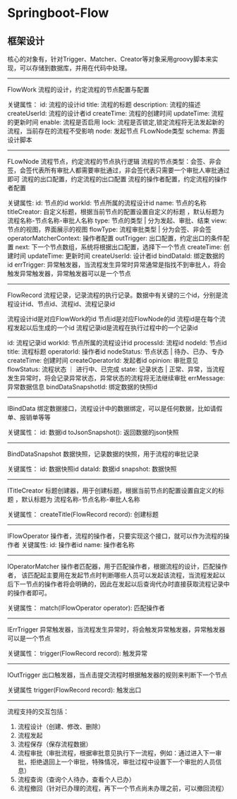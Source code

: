 # Springboot-Flow

## 框架设计

核心的对象有，针对Trigger、Matcher、Creator等对象采用groovy脚本来实现，可以存储到数据库，并用在代码中处理。

----------------------------
FlowWork
流程的设计，约定流程的节点配置与配置

关键属性：
id: 流程的设计id
title: 流程的标题
description: 流程的描述
createUserId: 流程的设计者id
createTime: 流程的创建时间
updateTime: 流程的更新时间
enable: 流程是否启用
lock: 流程是否锁定,锁定流程将无法发起新的流程，当前存在的流程不受影响
node: 发起节点 FLowNode类型
schema: 界面设计脚本

----------------------------

FLowNode
流程节点，约定流程的节点执行逻辑
流程的节点类型：会签、非会签，会签代表所有审批人都需要审批通过，非会签代表只需要一个审批人审批通过即可
流程的出口配置，约定流程的出口配置
流程的操作者配置，约定流程的操作者配置

关键属性:
id: 节点的id
workId: 节点所属的流程设计id
name: 节点的名称
titleCreator: 自定义标题，根据当前节点的配置设置自定义的标题 ，默认标题为 流程名称-节点名称-审批人名称
type: 节点的类型 | 分为发起、审批、结束
view: 节点的视图，界面展示的视图
flowType: 流程审批类型 | 分为会签、非会签
operatorMatcherContext: 操作者配置 
outTrigger: 出口配置，约定出口的条件配置
next: 下一个节点数组，系统将根据出口配置，选择下一个节点
createTime: 创建时间
updateTime: 更新时间
createUserId: 设计者id
bindDataId: 绑定数据的id
errTrigger: 异常触发器，当流程发生异常时异常通常是指找不到审批人，将会触发异常触发器，异常触发器可以是一个节点

----------------------------

FlowRecord
流程记录，记录流程的执行记录。数据中有关键的三个id，分别是流程设计id、节点id、流程id、流程记录id

流程设计id是对应FlowWork的id
节点id是对应FlowNode的id
流程id是在每个流程发起以后生成的一个id
流程记录id是流程在执行过程中的一个记录id

id: 流程记录id
workId: 节点所属的流程设计id
processId: 流程id
nodeId: 节点id
title: 流程标题
operatorId: 操作者id 
nodeStatus: 节点状态 | 待办、已办、专办
createTime: 创建时间
createOperatorId: 发起者id 
opinion: 审批意见
flowStatus: 流程状态 ｜ 进行中、已完成
state: 记录状态 | 正常、异常，当流程发生异常时，将会记录异常状态，异常状态的流程将无法继续审批
errMessage: 异常数据信息
bindDataSnapshotId: 绑定数据的快照id

----------------------------

IBindData
绑定数据接口，流程设计中的数据绑定，可以是任何数据，比如请假单、报销单等等

关键属性：
id: 数据id
toJsonSnapshot(): 返回数据的json快照

----------------------------

BindDataSnapshot
数据快照，记录数据的快照，用于流程的审批记录

关键属性：
id: 数据快照id
dataId: 数据id
snapshot: 数据快照

----------------------------

ITitleCreator
标题创建器，用于创建标题，根据当前节点的配置设置自定义的标题 ，默认标题为 流程名称-节点名称-审批人名称

关键属性：
createTitle(FlowRecord record): 创建标题

----------------------------

IFlowOperator
操作者，流程的操作者，只要实现这个接口，就可以作为流程的操作者
关键属性:
id: 操作者id
name: 操作者名称

----------------------------

IOperatorMatcher
操作者匹配器，用于匹配操作者，根据流程的设计，匹配操作者， 该匹配起主要用在发起节点时判断哪些人员可以发起该流程，当流程发起以后下一节点的操作者将会明确的，因此在发起以后查询代办时直接获取流程记录中的操作者即可。

关键属性：
match(IFlowOperator operator): 匹配操作者

----------------------------

IErrTrigger
异常触发器，当流程发生异常时，将会触发异常触发器，异常触发器可以是一个节点

关键属性：
trigger(FlowRecord record): 触发异常

----------------------------

IOutTrigger
出口触发器，当点击提交流程时根据触发器的规则来判断下一个节点

关键属性
trigger(FlowRecord record): 触发出口

-----------------------------

流程支持的交互包括：
1. 流程设计（创建、修改、删除）
2. 流程发起
3. 流程保存（保存流程数据）
4. 流程审批（审批流程，根据审批意见执行下一流程，例如：通过进入下一审批，拒绝退回上一个审批，特殊情况，审批过程中设置下一个审批的人员信息）
5. 流程查询（查询个人待办，查看个人已办）
6. 流程撤回（针对已办理的流程，再下一个节点尚未办理之前，可以撤回流程）
